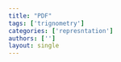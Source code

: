 ```yaml
---
title: "PDF"
tags: ['trignometry']
categories: ['represntation']
authors: ['']
layout: single
---
```

